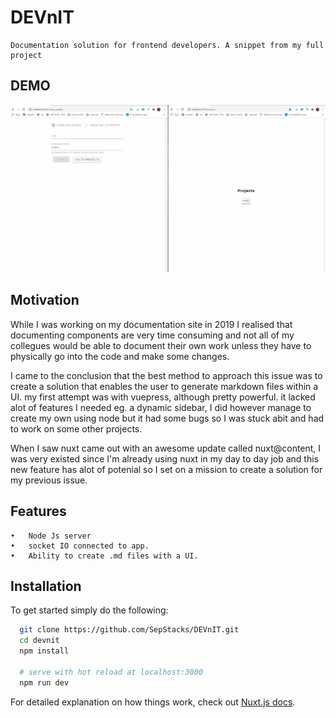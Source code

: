 # DEVnIT

    Documentation solution for frontend developers. A snippet from my full project
    
## DEMO
![til](./assets/devnit.gif)

## Motivation

   While I was working on my documentation site in 2019 I realised that documenting components are very time consuming and not all of my collegues would be able to
   document their own work unless they have to physically go into the code and make some changes.
   
   I came to the conclusion that the best method to approach this issue was to create a solution that enables the user to generate markdown files within a UI.
   my first attempt was with vuepress, although pretty powerful. it lacked alot of features I needed eg. a dynamic sidebar, I did however manage to create my own using node
   but it had some bugs so I was stuck abit and had to work on some other projects.
   
   When I saw nuxt came out with an awesome update called nuxt@content, I was very existed since I'm already using nuxt in my day to day job and this new feature has alot of        potenial so I set on a mission to create a solution for my previous issue.
   
## Features
    •	Node Js server
    •	socket IO connected to app.
    •	Ability to create .md files with a UI.
    

## Installation

   To get started simply do the following:
 ```bash  
   git clone https://github.com/SepStacks/DEVnIT.git
   cd devnit
   npm install
   
   # serve with hot reload at localhost:3000
   npm run dev
 ```


For detailed explanation on how things work, check out [Nuxt.js docs](https://nuxtjs.org).
